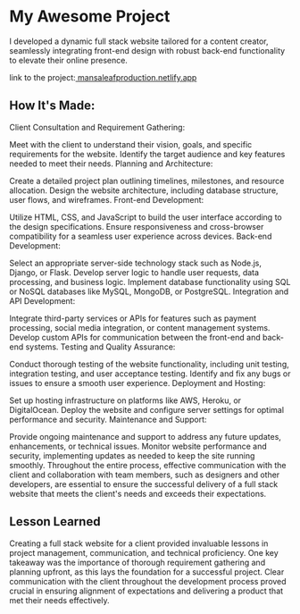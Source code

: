 # My Awesome Project
 I developed a dynamic full stack website tailored for a content creator, seamlessly integrating front-end design with robust back-end functionality to elevate their online presence.
 
 link to the project:[ mansaleafproduction.netlify.app](url)

 ## How It's Made:
 Client Consultation and Requirement Gathering:

Meet with the client to understand their vision, goals, and specific requirements for the website.
Identify the target audience and key features needed to meet their needs.
Planning and Architecture:

Create a detailed project plan outlining timelines, milestones, and resource allocation.
Design the website architecture, including database structure, user flows, and wireframes.
Front-end Development:

Utilize HTML, CSS, and JavaScript to build the user interface according to the design specifications.
Ensure responsiveness and cross-browser compatibility for a seamless user experience across devices.
Back-end Development:

Select an appropriate server-side technology stack such as Node.js, Django, or Flask.
Develop server logic to handle user requests, data processing, and business logic.
Implement database functionality using SQL or NoSQL databases like MySQL, MongoDB, or PostgreSQL.
Integration and API Development:

Integrate third-party services or APIs for features such as payment processing, social media integration, or content management systems.
Develop custom APIs for communication between the front-end and back-end systems.
Testing and Quality Assurance:

Conduct thorough testing of the website functionality, including unit testing, integration testing, and user acceptance testing.
Identify and fix any bugs or issues to ensure a smooth user experience.
Deployment and Hosting:

Set up hosting infrastructure on platforms like AWS, Heroku, or DigitalOcean.
Deploy the website and configure server settings for optimal performance and security.
Maintenance and Support:

Provide ongoing maintenance and support to address any future updates, enhancements, or technical issues.
Monitor website performance and security, implementing updates as needed to keep the site running smoothly.
Throughout the entire process, effective communication with the client and collaboration with team members, such as designers and other developers, are essential to ensure the successful delivery of a full stack website that meets the client's needs and exceeds their expectations.

## Lesson Learned 
Creating a full stack website for a client provided invaluable lessons in project management, communication, and technical proficiency. One key takeaway was the importance of thorough requirement gathering and planning upfront, as this lays the foundation for a successful project. Clear communication with the client throughout the development process proved crucial in ensuring alignment of expectations and delivering a product that met their needs effectively. 
